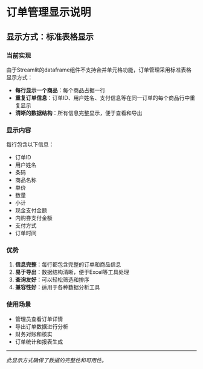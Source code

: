 # 订单管理显示说明

## 显示方式：标准表格显示

### 当前实现
由于Streamlit的dataframe组件不支持合并单元格功能，订单管理采用标准表格显示方式：

- **每行显示一个商品**：每个商品占据一行
- **重复订单信息**：订单ID、用户姓名、支付信息等在同一订单的每个商品行中重复显示
- **清晰的数据结构**：所有信息完整显示，便于查看和导出

### 显示内容
每行包含以下信息：
- 订单ID
- 用户姓名
- 条码
- 商品名称
- 单价
- 数量
- 小计
- 现金支付金额
- 内购券支付金额
- 支付方式
- 订单时间

### 优势
1. **信息完整**：每行都包含完整的订单和商品信息
2. **易于导出**：数据结构清晰，便于Excel等工具处理
3. **查询友好**：可以轻松筛选和排序
4. **兼容性好**：适用于各种数据分析工具

### 使用场景
- 管理员查看订单详情
- 导出订单数据进行分析
- 财务对账和核实
- 订单统计和报表生成

---
*此显示方式确保了数据的完整性和可用性。*
